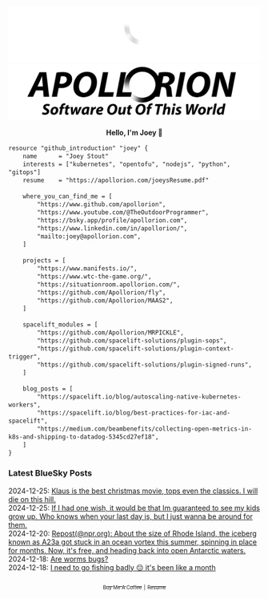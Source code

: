![Personal Website](https://raw.githubusercontent.com/Apollorion/apollorion/main/logos/new-large-white-transparent.png#gh-dark-mode-only)![Personal Website](https://raw.githubusercontent.com/Apollorion/apollorion/main/logos/new-large-black-transparent.png#gh-light-mode-only)

<p align="center">
    <b>Hello, I'm Joey 👋</b>
</p>

```hcl
resource "github_introduction" "joey" {
    name      = "Joey Stout"
    interests = ["kubernetes", "opentofu", "nodejs", "python", "gitops"]
    resume    = "https://apollorion.com/joeysResume.pdf"

    where_you_can_find_me = [
        "https://www.github.com/apollorion",
        "https://www.youtube.com/@TheOutdoorProgrammer",
        "https://bsky.app/profile/apollorion.com",
        "https://www.linkedin.com/in/apollorion/",
        "mailto:joey@apollorion.com",
    ]

    projects = [
        "https://www.manifests.io/",
        "https://www.wtc-the-game.org/",
        "https://situationroom.apollorion.com/",
        "https://github.com/Apollorion/fly",
        "https://github.com/Apollorion/MAAS2",
    ]

    spacelift_modules = [
        "https://github.com/Apollorion/MRPICKLE",
        "https://github.com/spacelift-solutions/plugin-sops",
        "https://github.com/spacelift-solutions/plugin-context-trigger",
        "https://github.com/spacelift-solutions/plugin-signed-runs",
    ]

    blog_posts = [
        "https://spacelift.io/blog/autoscaling-native-kubernetes-workers",
        "https://spacelift.io/blog/best-practices-for-iac-and-spacelift",
        "https://medium.com/beambenefits/collecting-open-metrics-in-k8s-and-shipping-to-datadog-5345cd27ef18",
    ]
}
```

### Latest BlueSky Posts
2024-12-25: [Klaus is the best christmas movie, tops even the classics. I will die on this hill. ](https://bsky.app/profile/apollorion.com/post/3le5paqjrqs2n)  
2024-12-25: [If I had one wish, it would be that Im guaranteed to see my kids grow up. Who knows when your last day is, but I just wanna be around for them. ](https://bsky.app/profile/apollorion.com/post/3le45wacyuk2e)  
2024-12-20: [Repost(@npr.org): About the size of Rhode Island, the iceberg known as A23a got stuck in an ocean vortex this summer, spinning in place for months. Now, it's free, and heading back into open Antarctic waters. ](https://bsky.app/profile/npr.org/post/3ldr6tvosac2u)  
2024-12-18: [Are worms bugs? ](https://bsky.app/profile/apollorion.com/post/3ldm4g6owic2h)  
2024-12-18: [I need to go fishing badly 😔 it's been like a month ](https://bsky.app/profile/apollorion.com/post/3ldkiilqtjc2u)  


<p align="center">
    <a href="https://www.buymeacoffee.com/apollorion"><sub><sub>Buy Me A Coffee</sub></sub></a> <sub><sub>|</sub></sub> <a href="https://apollorion.com/joeysResume.pdf"><sub><sub>Resume</sub></sub></a>
</p>
